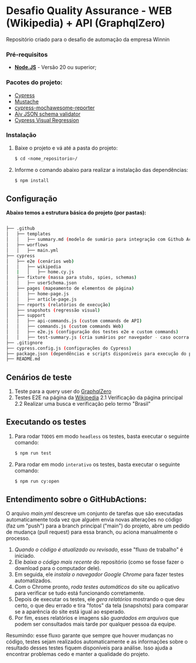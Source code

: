 # Desafio Quality Assurance - WEB (Wikipedia) + API (GraphqlZero)
 
Repositório criado para o desafio de automação da empresa Winnin

### Pré-requisitos

- **[Node.JS](http://nodejs.org/download/)** - Versão 20 ou superior;

### Pacotes do projeto:

- [Cypress](https://www.cypress.io/)
- [Mustache](https://www.npmjs.com/package/mustache)
- [cypress-mochawesome-reporter](https://www.npmjs.com/package/cypress-mochawesome-reporter)
- [Ajv JSON schema validator](https://www.npmjs.com/package/ajv)
- [Cypress Visual Regression](https://www.npmjs.com/package/cypress-visual-regression)

### Instalação

1. Baixe o projeto e vá até a pasta do projeto:

   ```sh
   $ cd <nome_repositorio>/
   ```

2. Informe o comando abaixo para realizar a instalação das dependências:

   ```sh
   $ npm install
   ```

## Configuração

**Abaixo temos a estrutura básica do projeto (por pastas):**

```bash

├── .github
│   ├── templates
│   │   ├── summary.md (modelo de sumário para integração com Github Actions)
│   ├── worflows
│   │   ├── main.yml
├── cypress
│   ├── e2e (cenários web)
│   │   ├── wikipedia
│   |   │   ├── home.cy.js
│   ├── fixture (massa para stubs, spies, schemas)
│   │   ├── userSchema.json
│   ├── pages (mapeamento de elementos de página)
│   │   ├── home-page.js
│   │   ├── article-page.js
│   ├── reports (relatórios de execução)
│   ├── snapshots (regressão visual)
│   ├── support
│   │   ├── api-commands.js (custom commands de API)
│   │   ├── commands.js (custom commands Web)
│   │   ├── e2e.js (configuração dos testes e2e e custom commands)
│   │   ├── test-summary.js (cria sumários por navegador - caso ocorra problemas no Github Actions)
├── .gitignore
├── cypress.config.js (configurações do Cypress)
├── package.json (dependências e scripts disponíveis para execução do projeto)
├── README.md
```

## Cenários de teste

1. Teste para a query user do [GraphqlZero](https://graphqlzero.almansi.me/#example-top)
2. Testes E2E na página da [Wikipedia](https://www.wikipedia.org/)
   2.1 Verificação da página principal
   2.2 Realizar uma busca e verificação pelo termo "Brasil"

## Executando os testes

1. Para rodar `TODOS` em modo `headless` os testes, basta executar o seguinte comando:

   ```sh
   $ npm run test
   ```

2. Para rodar em modo `interativo` os testes, basta executar o seguinte comando:

   ```sh
   $ npm run cy:open
   ```

## Entendimento sobre o GitHubActions:

O arquivo *main.yml* descreve um conjunto de tarefas que são executadas automaticamente toda vez que alguém envia novas alterações no código (faz um "push") para a branch principal ("main") do projeto, abre um pedido de mudança (pull request) para essa branch, ou aciona manualmente o processo.

1. *Quando o código é atualizado ou revisado*, esse "fluxo de trabalho" é iniciado.  
2. Ele *baixa o código mais recente* do repositório (como se fosse fazer o download para o computador dele).  
3. Em seguida, ele *instala o navegador Google Chrome* para fazer testes automatizados.  
4. Com o Chrome pronto, *roda testes automáticos* do site ou aplicativo para verificar se tudo está funcionando corretamente.  
5. Depois de executar os testes, ele *gera relatórios* mostrando o que deu certo, o que deu errado e tira "fotos" da tela (snapshots) para comparar se a aparência do site está igual ao esperado.  
6. Por fim, esses relatórios e imagens são *guardados em arquivos* que podem ser consultados mais tarde por qualquer pessoa da equipe.

Resumindo: esse fluxo garante que sempre que houver mudanças no código, testes sejam realizados automaticamente e as informações sobre o resultado desses testes fiquem disponíveis para análise. Isso ajuda a encontrar problemas cedo e manter a qualidade do projeto.
